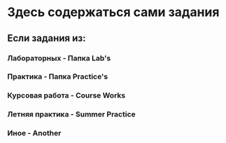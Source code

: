 # Здесь содержаться сами задания
## Если задания из:
### Лабораторных - Папка Lab's
### Практика - Папка Practice's
### Курсовая работа - Course Works
### Летняя практика - Summer Practice
### Иное - Another